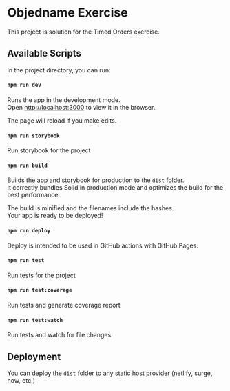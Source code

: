 # Objedname Exercise

This project is solution for the Timed Orders exercise.

## Available Scripts

In the project directory, you can run:

#### `npm run dev`

Runs the app in the development mode.<br>
Open [http://localhost:3000](http://localhost:3000) to view it in the browser.

The page will reload if you make edits.<br>

#### `npm run storybook`

Run storybook for the project

#### `npm run build`

Builds the app and storybook for production to the `dist` folder.<br>
It correctly bundles Solid in production mode and optimizes the build for the best performance.

The build is minified and the filenames include the hashes.<br>
Your app is ready to be deployed!

#### `npm run deploy`

Deploy is intended to be used in GitHub actions with GitHub Pages.

#### `npm run test`

Run tests for the project

#### `npm run test:coverage`

Run tests and generate coverage report

#### `npm run test:watch`

Run tests and watch for file changes

## Deployment

You can deploy the `dist` folder to any static host provider (netlify, surge, now, etc.)
